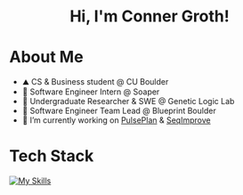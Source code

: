 <h1 align="center">Hi, I'm Conner Groth! </h1>

# About Me
- ⛰️ CS & Business student @ CU Boulder
- 🤖 Software Engineer Intern @ Soaper
- 🧬 Undergraduate Researcher & SWE @ Genetic Logic Lab
- 💼 Software Engineer Team Lead @ Blueprint Boulder
- 🌱 I’m currently working on [PulsePlan](https://github.com/flyonthewalldev/PulsePlan) & [SeqImprove](https://github.com/MyersResearchGroup/SeqImprove)

# Tech Stack
[![My Skills](https://skillicons.dev/icons?i=ts,js,cpp,c,python,react,nextjs,nodejs,flask,fastapi,pytorch,postgres,supabase,redis,docker&perline=17)](https://skillicons.dev)
